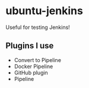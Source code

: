 # ubuntu-jenkins

Useful for testing Jenkins!

## Plugins I use 

- Convert to Pipeline
- Docker Pipeline
- GitHub plugin
- Pipeline
